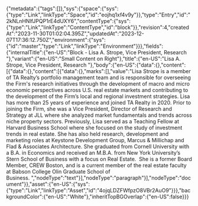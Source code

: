 {"metadata":{"tags":[]},"sys":{"space":{"sys":{"type":"Link","linkType":"Space","id":"eojhq1xf4v9y"}},"type":"Entry","id":"2kNLnHNlfJPQP1rE4dUXY6","contentType":{"sys":{"type":"Link","linkType":"ContentType","id":"block"}},"revision":4,"createdAt":"2023-11-30T01:02:04.395Z","updatedAt":"2023-12-07T17:36:12.750Z","environment":{"sys":{"id":"master","type":"Link","linkType":"Environment"}}},"fields":{"internalTitle":{"en-US":"Block - Lisa A. Strope, Vice President, Research "},"variant":{"en-US":"Small Content on Right"},"title":{"en-US":"Lisa A. Strope, Vice President, Research "},"body":{"en-US":{"data":{},"content":[{"data":{},"content":[{"data":{},"marks":[],"value":"Lisa Strope is a member of TA Realty’s portfolio management team and is responsible for overseeing the Firm's research initiatives through the development of macro and micro economic perspectives across U.S. real estate markets and contributing to the development of the Firm’s local and regional investment strategies. Lisa has more than 25 years of experience and joined TA Realty in 2020. Prior to joining the Firm, she was a Vice President, Director of Research and Strategy at JLL where she analyzed market fundamentals and trends across niche property sectors. Previously, Lisa served as a Teaching Fellow at Harvard Business School where she focused on the study of investment trends in real estate. She has also held research, development and marketing roles at Keystone Development Group, Marcus & Millichap and Flad & Associates Architecture. She graduated from Cornell University with a B.A. in Economics and received an M.B.A. from New York University’s Stern School of Business with a focus on Real Estate.  She is a former Board Member, CREW Boston, and is a current member of the real estate faculty at Babson College Olin Graduate School of Business. ","nodeType":"text"}],"nodeType":"paragraph"}],"nodeType":"document"}},"asset":{"en-US":{"sys":{"type":"Link","linkType":"Asset","id":"4ojqLDZFWfpzO8VBr2AuO9"}}},"backgroundColor":{"en-US":"White"},"inheritTopBGOverlap":{"en-US":false}}}